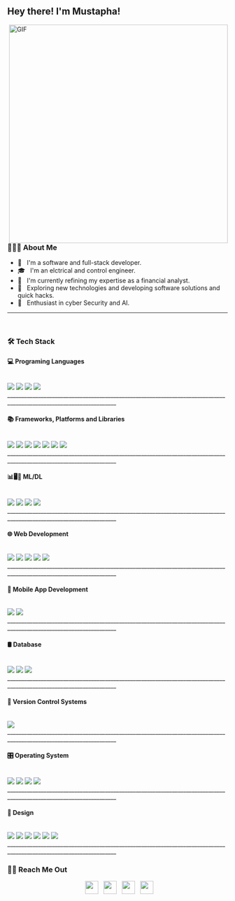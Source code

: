 
<h2> Hey there! I'm Mustapha!</h2>
<img align="right" alt="GIF" src="https://github.com/BenamaraMustapha/Developing-an-IoT-system-for-data-acquisition-utilizing-REDIS-and-the-GO-language/assets/119163433/50739033-2c37-473a-b882-75ed0f3decc7" width="500"/>


<br>
<h3> 👨🏻‍💻 About Me </h3>

- 💼 &nbsp; I'm a software and full-stack developer.
- 🎓 &nbsp; I'm an elctrical and control engineer.
- 🔭 &nbsp; I'm currently refining my expertise as a financial analyst.
- 🤔 &nbsp; Exploring new technologies and developing software solutions and quick hacks.
- 🌱 &nbsp; Enthusiast in cyber Security and AI.

________________________________________________________________________________________________________________________________________________________________________________________________
<br>
<h3>🛠 Tech Stack</h3>

<h4>💻 Programing Languages </h4>
<br>

<div display="flex">
  <img src="https://img.shields.io/badge/python-3670A0?style=for-the-badge&logo=python&logoColor=ffdd54">
  <img src="https://img.shields.io/badge/c%20-%2300599C.svg?&style=for-the-badge&logo=c&logoColor=white">
  <img src="https://img.shields.io/badge/C++-00599C?style=for-the-badge&logo=C%2B%2B&logoColor=white">
  <img src="https://img.shields.io/badge/go-%2300ADD8.svg?style=for-the-badge&logo=go&logoColor=white">
  
</div>
_____________________________________________________________________________________________________________________
<br/>

<h4>📚 Frameworks, Platforms and Libraries</h4> 
<br>

<div display="flex">
  <img src="https://img.shields.io/badge/django-%23092E20.svg?style=for-the-badge&logo=django&logoColor=white">
  <img src="https://img.shields.io/badge/laravel-%23FF2D20.svg?style=for-the-badge&logo=laravel&logoColor=white">
  <img src="https://img.shields.io/badge/.NET-5C2D91?style=for-the-badge&logo=.net&logoColor=white">
  <img src="https://img.shields.io/badge/ros-%230A0FF9.svg?style=for-the-badge&logo=ros&logoColor=white">
  <img src="https://img.shields.io/badge/Next-black?style=for-the-badge&logo=next.js&logoColor=white">
  <img src="https://img.shields.io/badge/tailwindcss-%2338B2AC.svg?style=for-the-badge&logo=tailwind-css&logoColor=white">
  <img src="https://img.shields.io/badge/bootstrap-%238511FA.svg?style=for-the-badge&logo=bootstrap&logoColor=white">

</div>
_____________________________________________________________________________________________________________________
<br/>
<h4>📊🖥️🧠 ML/DL</h4>
<br>

<div display="flex">
  <img src="https://img.shields.io/badge/Matplotlib-%23ffffff.svg?style=for-the-badge&logo=Matplotlib&logoColor=black">
  <img src="https://img.shields.io/badge/numpy-%23013243.svg?style=for-the-badge&logo=numpy&logoColor=white">
  <img src="https://img.shields.io/badge/pandas-%23150458.svg?style=for-the-badge&logo=pandas&logoColor=white">
  <img src="https://img.shields.io/badge/r-%23013243.svg?style=for-the-badge&logo=r&logoColor=white">
  </div>
_____________________________________________________________________________________________________________________
<br/>

<h4>🌐 Web Development</h4>
<br>

<div display="flex">
  <img src="https://img.shields.io/badge/html5%20-%23E34F26.svg?&style=for-the-badge&logo=html5&logoColor=white">
  <img src="https://img.shields.io/badge/css3%20-%231572B6.svg?&style=for-the-badge&logo=css3&logoColor=white">
  <img src="https://img.shields.io/badge/javascript-%23323330.svg?style=for-the-badge&logo=javascript&logoColor=%23F7DF1E">
  <img src="https://img.shields.io/badge/php-%23777BB4.svg?style=for-the-badge&logo=php&logoColor=white">
  <img src="https://img.shields.io/badge/node.js-339933?style=for-the-badge&logo=Node.js&logoColor=white">

</div>
_____________________________________________________________________________________________________________________
<br>

<h4>📱 Mobile App Development</h4>
<br>

<div display="flex">
<img src="https://img.shields.io/badge/react_native-%2320232a.svg?style=for-the-badge&logo=react&logoColor=%2361DAFB">
<img src="https://img.shields.io/badge/Flutter-%2302569B.svg?style=for-the-badge&logo=Flutter&logoColor=white">
</div>
_____________________________________________________________________________________________________________________
<br>

<h4>🛢️ Database</h4>
<br>

<div display="flex">
<img src="https://shields.io/badge/MySQL-lightgrey?logo=mysql&style=for-the-badge&logoColor=white&labelColor=blue" />
<img src="https://img.shields.io/badge/MangoDB-003545?style=for-the-badge&logo=MangoDB&logoColor=white">
<img src="https://img.shields.io/badge/redis-%23DD0031.svg?style=for-the-badge&logo=redis&logoColor=white">
</div>
_____________________________________________________________________________________________________________________
<br>

<h4>🔄 Version Control Systems </h4>
<br>

<div display="flex">
<img src="https://img.shields.io/badge/git%20-%23F05033.svg?&style=for-the-badge&logo=git&logoColor=white"/>
</div>
_____________________________________________________________________________________________________________________
<br>

<h4>🎛️ Operating System</h4>
<br>

<div display="flex">
<img src="https://img.shields.io/badge/Ubuntu-E95420?style=for-the-badge&logo=ubuntu&logoColor=white" />
<img src="https://img.shields.io/badge/Windows-0078D6?style=for-the-badge&logo=windows&logoColor=white" />
<img src="https://img.shields.io/badge/iOS-000000?style=for-the-badge&logo=ios&logoColor=white" />
<img src="https://img.shields.io/badge/Android-3DDC84?style=for-the-badge&logo=android&logoColor=white" />

</div>
_____________________________________________________________________________________________________________________
<br>

<h4>🎨 Design </h4>
<br>

<div display="flex">
<img src="https://img.shields.io/badge/Adobe%20Dreamweaver-FF61F6.svg?style=for-the-badge&logo=Adobe%20Dreamweaver&logoColor=white">
<img src="https://img.shields.io/badge/adobe%20photoshop-%2331A8FF.svg?style=for-the-badge&logo=adobe%20photoshop&logoColor=white">
<img src="https://img.shields.io/badge/adobe%20illustrator-%23FF9A00.svg?style=for-the-badge&logo=adobe%20illustrator&logoColor=white">
<img src="https://img.shields.io/badge/Canva-%2300C4CC.svg?style=for-the-badge&logo=Canva&logoColor=white">
<img src="https://img.shields.io/badge/figma-%23F24E1E.svg?style=for-the-badge&logo=figma&logoColor=white">
<img src="https://img.shields.io/badge/blender-%23F5792A.svg?style=for-the-badge&logo=blender&logoColor=white">

</div>
_____________________________________________________________________________________________________________________
<br>
<h3> 🤝🏻 Reach Me Out </h3>

<p align="center">
&nbsp; <a href="https://www.linkedin.com/in/mustapha-benamara-/" target="_blank" rel="noopener noreferrer"><img src="https://github.com/BenamaraMustapha/Developing-an-IoT-system-for-data-acquisition-utilizing-REDIS-and-the-GO-language/assets/119163433/a81ed047-c35a-4ecb-ab35-8da3271274be" width="30" /></a>
&nbsp; <a href="https://twitter.com/M__Benamara" target="_blank" rel="noopener noreferrer"><img src="https://github.com/BenamaraMustapha/Developing-an-IoT-system-for-data-acquisition-utilizing-REDIS-and-the-GO-language/assets/119163433/04336a6d-ff86-4a81-ae05-6ad22dcef9fa" width="30" /></a>  
&nbsp; <a href="https://www.instagram.com/mustapha__benamara/" target="_blank" rel="noopener noreferrer"><img src="https://github.com/BenamaraMustapha/Developing-an-IoT-system-for-data-acquisition-utilizing-REDIS-and-the-GO-language/assets/119163433/084ea2f0-b9d0-4c3e-aade-ebd9ca69fc4a" width="30" /></a>  
&nbsp; <a href="mailto:benamara.mustapha@outlook.com" target="_blank" rel="noopener noreferrer"><img src="https://github.com/BenamaraMustapha/Developing-an-IoT-system-for-data-acquisition-utilizing-REDIS-and-the-GO-language/assets/119163433/e328f1f9-a4b2-4d84-8b86-381531dd7dc7)"  width="30" /></a>
</p>
<br>
